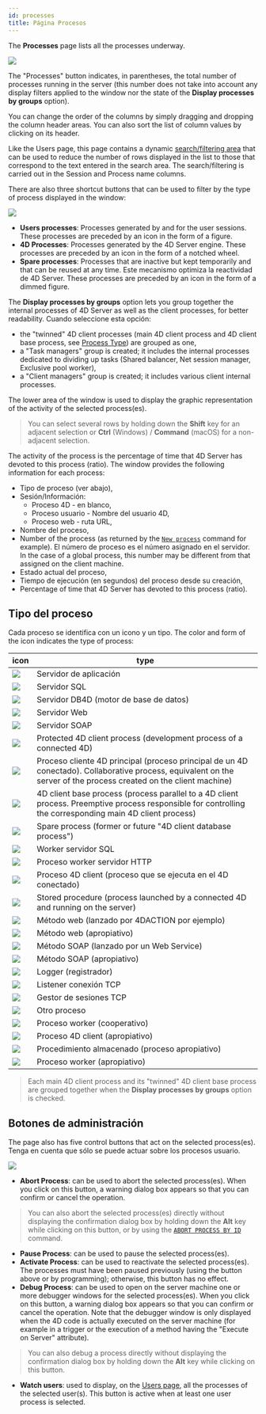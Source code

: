```yaml
---
id: processes
title: Página Procesos
---
```



The **Processes** page lists all the processes underway.

![](assets/en/Admin/server-admin-process-page.png)


The "Processes" button indicates, in parentheses, the total number of processes running in the server (this number does not take into account any display filters applied to the window nor the state of the **Display processes by groups** option).

You can change the order of the columns by simply dragging and dropping the column header areas. You can also sort the list of column values by clicking on its header.

Like the Users page, this page contains a dynamic [search/filtering area](users.md#searchfiltering-area) that can be used to reduce the number of rows displayed in the list to those that correspond to the text entered in the search area. The search/filtering is carried out in the Session and Process name columns.

There are also three shortcut buttons that can be used to filter by the type of process displayed in the window:

![](assets/en/Admin/server-process-buttons.png)

- **Users processes**: Processes generated by and for the user sessions. These processes are preceded by an icon in the form of a figure.
- **4D Processes**: Processes generated by the 4D Server engine. These processes are preceded by an icon in the form of a notched wheel.
- **Spare processes**: Processes that are inactive but kept temporarily and that can be reused at any time. Este mecanismo optimiza la reactividad de 4D Server. These processes are preceded by an icon in the form of a dimmed figure.

The **Display processes by groups** option lets you group together the internal processes of 4D Server as well as the client processes, for better readability. Cuando seleccione esta opción:

- the "twinned" 4D client processes (main 4D client process and 4D client base process, see [Process Type](#process-type)) are grouped as one,
- a "Task managers" group is created; it includes the internal processes dedicated to dividing up tasks (Shared balancer, Net session manager, Exclusive pool worker),
- a "Client managers" group is created; it includes various client internal processes.

The lower area of the window is used to display the graphic representation of the activity of the selected process(es).

> You can select several rows by holding down the **Shift** key for an adjacent selection or **Ctrl** (Windows) / **Command** (macOS) for a non-adjacent selection.

The activity of the process is the percentage of time that 4D Server has devoted to this process (ratio). The window provides the following information for each process:

- Tipo de proceso (ver abajo),
- Sesión/Información:
    - Proceso 4D - en blanco,
    - Proceso usuario - Nombre del usuario 4D,
    - Proceso web - ruta URL,
- Nombre del proceso,
- Number of the process (as returned by the [`New process`](https://doc.4d.com/4dv19/help/command/en/page317.html) command for example). El número de proceso es el número asignado en el servidor. In the case of a global process, this number may be different from that assigned on the client machine.
- Estado actual del proceso,
- Tiempo de ejecución (en segundos) del proceso desde su creación,
- Percentage of time that 4D Server has devoted to this process (ratio).

## Tipo del proceso

Cada proceso se identifica con un icono y un tipo. The color and form of the icon indicates the type of process:

| icon                                    | type                                                                                                                                                               |
| --------------------------------------- | ------------------------------------------------------------------------------------------------------------------------------------------------------------------ |
| ![](assets/en/Admin/server-icon-1.png)  | Servidor de aplicación                                                                                                                                             |
| ![](assets/en/Admin/server-icon-2.png)  | Servidor SQL                                                                                                                                                       |
| ![](assets/en/Admin/server-icon-3.png)  | Servidor DB4D (motor de base de datos)                                                                                                                             |
| ![](assets/en/Admin/server-icon-4.png)  | Servidor Web                                                                                                                                                       |
| ![](assets/en/Admin/server-icon-5.png)  | Servidor SOAP                                                                                                                                                      |
| ![](assets/en/Admin/server-icon-6.png)  | Protected 4D client process (development process of a connected 4D)                                                                                                |
| ![](assets/en/Admin/server-icon-7.png)  | Proceso cliente 4D principal (proceso principal de un 4D conectado). Collaborative process, equivalent on the server of the process created on the client machine) |
| ![](assets/en/Admin/server-icon-8.png)  | 4D client base process (process parallel to a 4D client process. Preemptive process responsible for controlling the corresponding main 4D client process)          |
| ![](assets/en/Admin/server-icon-9.png)  | Spare process (former or future "4D client database process")                                                                                                      |
| ![](assets/en/Admin/server-icon-10.png) | Worker servidor SQL                                                                                                                                                |
| ![](assets/en/Admin/server-icon-11.png) | Proceso worker servidor HTTP                                                                                                                                       |
| ![](assets/en/Admin/server-icon-12.png) | Proceso 4D client (proceso que se ejecuta en el 4D conectado)                                                                                                      |
| ![](assets/en/Admin/server-icon-13.png) | Stored procedure (process launched by a connected 4D and running on the server)                                                                                    |
| ![](assets/en/Admin/server-icon-14.png) | Método web (lanzado por 4DACTION por ejemplo)                                                                                                                      |
| ![](assets/en/Admin/server-icon-15.png) | Método web (apropiativo)                                                                                                                                           |
| ![](assets/en/Admin/server-icon-16.png) | Método SOAP (lanzado por un Web Service)                                                                                                                           |
| ![](assets/en/Admin/server-icon-17.png) | Método SOAP (apropiativo)                                                                                                                                          |
| ![](assets/en/Admin/server-icon-18.png) | Logger (registrador)                                                                                                                                               |
| ![](assets/en/Admin/server-icon-19.png) | Listener conexión TCP                                                                                                                                              |
| ![](assets/en/Admin/server-icon-20.png) | Gestor de sesiones TCP                                                                                                                                             |
| ![](assets/en/Admin/server-icon-21.png) | Otro proceso                                                                                                                                                       |
| ![](assets/en/Admin/server-icon-22.png) | Proceso worker (cooperativo)                                                                                                                                       |
| ![](assets/en/Admin/server-icon-23.png) | Proceso 4D client (apropiativo)                                                                                                                                    |
| ![](assets/en/Admin/server-icon-24.png) | Procedimiento almacenado (proceso apropiativo)                                                                                                                     |
| ![](assets/en/Admin/server-icon-25.png) | Proceso worker (apropiativo)                                                                                                                                       |

> Each main 4D client process and its "twinned" 4D client base process are grouped together when the **Display processes by groups** option is checked.


## Botones de administración

The page also has five control buttons that act on the selected process(es). Tenga en cuenta que sólo se puede actuar sobre los procesos usuario.

![](assets/en/Admin/server-process-actions.png)

- **Abort Process**: can be used to abort the selected process(es). When you click on this button, a warning dialog box appears so that you can confirm or cancel the operation.

> You can also abort the selected process(es) directly without displaying the confirmation dialog box by holding down the **Alt** key while clicking on this button, or by using the [`ABORT PROCESS BY ID`](https://doc.4d.com/4dv19/help/command/en/page1634.html) command.

- **Pause Process**: can be used to pause the selected process(es).
- **Activate Process**: can be used to reactivate the selected process(es). The processes must have been paused previously (using the button above or by programming); otherwise, this button has no effect.
- **Debug Process**: can be used to open on the server machine one or more debugger windows for the selected process(es). When you click on this button, a warning dialog box appears so that you can confirm or cancel the operation. Note that the debugger window is only displayed when the 4D code is actually executed on the server machine (for example in a trigger or the execution of a method having the "Execute on Server" attribute).

> You can also debug a process directly without displaying the confirmation dialog box by holding down the **Alt** key while clicking on this button.

- **Watch users**: used to display, on the [Users page](users.md), all the processes of the selected user(s). This button is active when at least one user process is selected.

